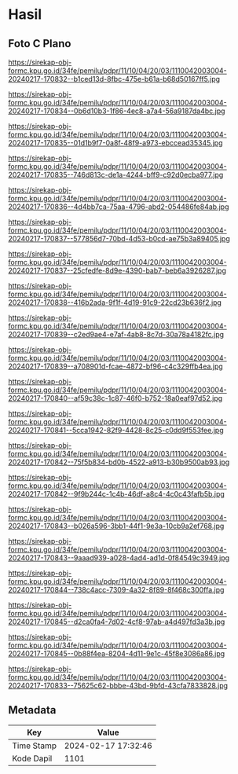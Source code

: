 # Hasil

## Foto C Plano

https://sirekap-obj-formc.kpu.go.id/34fe/pemilu/pdpr/11/10/04/20/03/1110042003004-20240217-170832--b1ced13d-8fbc-475e-b61a-b68d50167ff5.jpg

https://sirekap-obj-formc.kpu.go.id/34fe/pemilu/pdpr/11/10/04/20/03/1110042003004-20240217-170834--0b6d10b3-1f86-4ec8-a7a4-56a9187da4bc.jpg

https://sirekap-obj-formc.kpu.go.id/34fe/pemilu/pdpr/11/10/04/20/03/1110042003004-20240217-170835--01d1b9f7-0a8f-48f9-a973-ebccead35345.jpg

https://sirekap-obj-formc.kpu.go.id/34fe/pemilu/pdpr/11/10/04/20/03/1110042003004-20240217-170835--746d813c-de1a-4244-bff9-c92d0ecba977.jpg

https://sirekap-obj-formc.kpu.go.id/34fe/pemilu/pdpr/11/10/04/20/03/1110042003004-20240217-170836--4d4bb7ca-75aa-4796-abd2-054486fe84ab.jpg

https://sirekap-obj-formc.kpu.go.id/34fe/pemilu/pdpr/11/10/04/20/03/1110042003004-20240217-170837--577856d7-70bd-4d53-b0cd-ae75b3a89405.jpg

https://sirekap-obj-formc.kpu.go.id/34fe/pemilu/pdpr/11/10/04/20/03/1110042003004-20240217-170837--25cfedfe-8d9e-4390-bab7-beb6a3926287.jpg

https://sirekap-obj-formc.kpu.go.id/34fe/pemilu/pdpr/11/10/04/20/03/1110042003004-20240217-170838--416b2ada-9f1f-4d19-91c9-22cd23b636f2.jpg

https://sirekap-obj-formc.kpu.go.id/34fe/pemilu/pdpr/11/10/04/20/03/1110042003004-20240217-170839--c2ed9ae4-e7af-4ab8-8c7d-30a78a4182fc.jpg

https://sirekap-obj-formc.kpu.go.id/34fe/pemilu/pdpr/11/10/04/20/03/1110042003004-20240217-170839--a708901d-fcae-4872-bf96-c4c329ffb4ea.jpg

https://sirekap-obj-formc.kpu.go.id/34fe/pemilu/pdpr/11/10/04/20/03/1110042003004-20240217-170840--af59c38c-1c87-46f0-b752-18a0eaf97d52.jpg

https://sirekap-obj-formc.kpu.go.id/34fe/pemilu/pdpr/11/10/04/20/03/1110042003004-20240217-170841--5cca1942-82f9-4428-8c25-c0dd9f553fee.jpg

https://sirekap-obj-formc.kpu.go.id/34fe/pemilu/pdpr/11/10/04/20/03/1110042003004-20240217-170842--75f5b834-bd0b-4522-a913-b30b9500ab93.jpg

https://sirekap-obj-formc.kpu.go.id/34fe/pemilu/pdpr/11/10/04/20/03/1110042003004-20240217-170842--9f9b244c-1c4b-46df-a8c4-4c0c43fafb5b.jpg

https://sirekap-obj-formc.kpu.go.id/34fe/pemilu/pdpr/11/10/04/20/03/1110042003004-20240217-170843--b026a596-3bb1-44f1-9e3a-10cb9a2ef768.jpg

https://sirekap-obj-formc.kpu.go.id/34fe/pemilu/pdpr/11/10/04/20/03/1110042003004-20240217-170843--9aaad939-a028-4ad4-ad1d-0f84549c3949.jpg

https://sirekap-obj-formc.kpu.go.id/34fe/pemilu/pdpr/11/10/04/20/03/1110042003004-20240217-170844--738c4acc-7309-4a32-8f89-8f468c300ffa.jpg

https://sirekap-obj-formc.kpu.go.id/34fe/pemilu/pdpr/11/10/04/20/03/1110042003004-20240217-170845--d2ca0fa4-7d02-4cf8-97ab-a4d497fd3a3b.jpg

https://sirekap-obj-formc.kpu.go.id/34fe/pemilu/pdpr/11/10/04/20/03/1110042003004-20240217-170845--0b88f4ea-8204-4d11-9e1c-45f8e3086a86.jpg

https://sirekap-obj-formc.kpu.go.id/34fe/pemilu/pdpr/11/10/04/20/03/1110042003004-20240217-170833--75625c62-bbbe-43bd-9bfd-43cfa7833828.jpg


## Metadata

| Key        | Value               |
| ---------- | ------------------- |
| Time Stamp | 2024-02-17 17:32:46 |
| Kode Dapil | 1101                |



